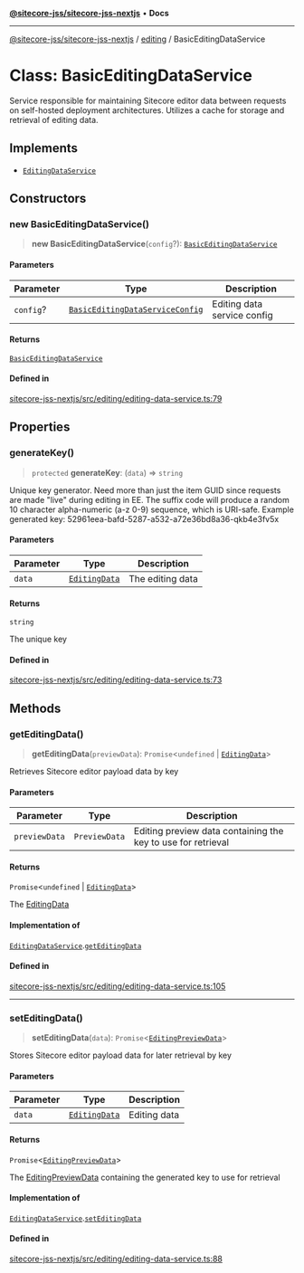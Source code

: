 [**@sitecore-jss/sitecore-jss-nextjs**](../../README.md) • **Docs**

***

[@sitecore-jss/sitecore-jss-nextjs](../../README.md) / [editing](../README.md) / BasicEditingDataService

# Class: BasicEditingDataService

Service responsible for maintaining Sitecore editor data between requests
on self-hosted deployment architectures.
Utilizes a cache for storage and retrieval of editing data.

## Implements

- [`EditingDataService`](../interfaces/EditingDataService.md)

## Constructors

### new BasicEditingDataService()

> **new BasicEditingDataService**(`config`?): [`BasicEditingDataService`](BasicEditingDataService.md)

#### Parameters

| Parameter | Type | Description |
| ------ | ------ | ------ |
| `config`? | [`BasicEditingDataServiceConfig`](../interfaces/BasicEditingDataServiceConfig.md) | Editing data service config |

#### Returns

[`BasicEditingDataService`](BasicEditingDataService.md)

#### Defined in

[sitecore-jss-nextjs/src/editing/editing-data-service.ts:79](https://github.com/Sitecore/jss/blob/d56062542bc79b861e80260c109b6674c65ef288/packages/sitecore-jss-nextjs/src/editing/editing-data-service.ts#L79)

## Properties

### generateKey()

> `protected` **generateKey**: (`data`) => `string`

Unique key generator.
Need more than just the item GUID since requests are made "live" during editing in EE.
The suffix code will produce a random 10 character alpha-numeric (a-z 0-9) sequence, which is URI-safe.
Example generated key: 52961eea-bafd-5287-a532-a72e36bd8a36-qkb4e3fv5x

#### Parameters

| Parameter | Type | Description |
| ------ | ------ | ------ |
| `data` | [`EditingData`](../type-aliases/EditingData.md) | The editing data |

#### Returns

`string`

The unique key

#### Defined in

[sitecore-jss-nextjs/src/editing/editing-data-service.ts:73](https://github.com/Sitecore/jss/blob/d56062542bc79b861e80260c109b6674c65ef288/packages/sitecore-jss-nextjs/src/editing/editing-data-service.ts#L73)

## Methods

### getEditingData()

> **getEditingData**(`previewData`): `Promise`\<`undefined` \| [`EditingData`](../type-aliases/EditingData.md)\>

Retrieves Sitecore editor payload data by key

#### Parameters

| Parameter | Type | Description |
| ------ | ------ | ------ |
| `previewData` | `PreviewData` | Editing preview data containing the key to use for retrieval |

#### Returns

`Promise`\<`undefined` \| [`EditingData`](../type-aliases/EditingData.md)\>

The [EditingData](../type-aliases/EditingData.md)

#### Implementation of

[`EditingDataService`](../interfaces/EditingDataService.md).[`getEditingData`](../interfaces/EditingDataService.md#geteditingdata)

#### Defined in

[sitecore-jss-nextjs/src/editing/editing-data-service.ts:105](https://github.com/Sitecore/jss/blob/d56062542bc79b861e80260c109b6674c65ef288/packages/sitecore-jss-nextjs/src/editing/editing-data-service.ts#L105)

***

### setEditingData()

> **setEditingData**(`data`): `Promise`\<[`EditingPreviewData`](../interfaces/EditingPreviewData.md)\>

Stores Sitecore editor payload data for later retrieval by key

#### Parameters

| Parameter | Type | Description |
| ------ | ------ | ------ |
| `data` | [`EditingData`](../type-aliases/EditingData.md) | Editing data |

#### Returns

`Promise`\<[`EditingPreviewData`](../interfaces/EditingPreviewData.md)\>

The [EditingPreviewData](../interfaces/EditingPreviewData.md) containing the generated key to use for retrieval

#### Implementation of

[`EditingDataService`](../interfaces/EditingDataService.md).[`setEditingData`](../interfaces/EditingDataService.md#seteditingdata)

#### Defined in

[sitecore-jss-nextjs/src/editing/editing-data-service.ts:88](https://github.com/Sitecore/jss/blob/d56062542bc79b861e80260c109b6674c65ef288/packages/sitecore-jss-nextjs/src/editing/editing-data-service.ts#L88)
